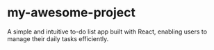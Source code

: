 # my-awesome-project
A simple and intuitive to-do list app built with React, enabling users to manage their daily tasks efficiently. 
